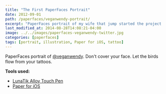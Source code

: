 ```yaml
---
title: "The First PaperFaces Portrait"
date: 2012-09-01
path: /paperfaces/veganwendy-portrait/
excerpt: "PaperFaces portrait of my wife that jump started the project. Drawn with Paper for iOS on an iPad."
last_modified_at: 2014-08-28T14:08:21-04:00
image: ../../images/paperfaces-veganwendy-twitter.jpg
categories: [paperfaces]
tags: [portrait, illustration, Paper for iOS, tattoo]
---
```


PaperFaces portrait of [@veganwendy](https://twitter.com/veganwendy). Don't cover your face. Let the birds flow from your tattoos.

**Tools used:**

- [LunaTik Alloy Touch Pen](https://www.amazon.com/gp/product/B00821TR7G/ref=as_li_ss_tl?ie=UTF8&tag=mademist-20&linkCode=as2&camp=1789&creative=390957&creativeASIN=B00821TR7G)
- [Paper for iOS](https://paper.bywetransfer.com/)
